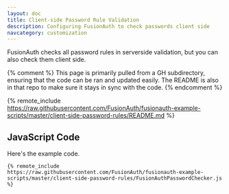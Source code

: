 ```yaml
---
layout: doc
title: Client-side Password Rule Validation
description: Configuring FusionAuth to check passwords client side
navcategory: customization
---
```


FusionAuth checks all password rules in serverside validation, but you can also check them client side.

{% comment %}
This page is primarily pulled from a GH subdirectory, ensuring that the code can be ran and updated easily. The README is also in that repo to make sure it stays in sync with the code.
{% endcomment %}

{% remote_include https://raw.githubusercontent.com/FusionAuth/fusionauth-example-scripts/master/client-side-password-rules/README.md %}

## JavaScript Code

Here's the example code.

```
{% remote_include https://raw.githubusercontent.com/FusionAuth/fusionauth-example-scripts/master/client-side-password-rules/FusionAuthPasswordChecker.js %}
```
